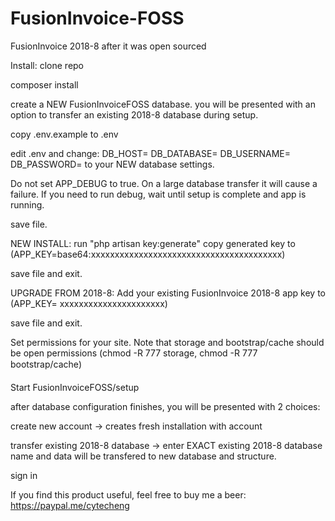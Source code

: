 # FusionInvoice-FOSS
FusionInvoice 2018-8 after it was open sourced

Install:
clone repo

composer install

create a NEW FusionInvoiceFOSS database.
    you will be presented with an option to transfer an existing 2018-8 database during setup.

copy .env.example to .env

edit .env and change:
    DB_HOST=
    DB_DATABASE=
    DB_USERNAME=
    DB_PASSWORD=
to your NEW database settings.

Do not set APP_DEBUG to true. On a large database transfer it will cause a failure.
If you need to run debug, wait until setup is complete and app is running.

save file.

NEW INSTALL:
run "php artisan key:generate"
copy generated key to (APP_KEY=base64:xxxxxxxxxxxxxxxxxxxxxxxxxxxxxxxxxxxxxxxx)

save file and exit.

UPGRADE FROM 2018-8:
Add your existing FusionInvoice 2018-8 app key to (APP_KEY= xxxxxxxxxxxxxxxxxxxxxx)

save file and exit.

Set permissions for your site. Note that storage and bootstrap/cache
should be open permissions (chmod -R 777 storage, chmod -R 777 bootstrap/cache)

Start FusionInvoiceFOSS/setup

after database configuration finishes, you will be presented with 2 choices:

create new account -> creates fresh installation with account

transfer existing 2018-8 database -> enter EXACT existing 2018-8 database name and data will be transfered to new database and structure.

sign in

If you find this product useful, feel free to buy me a beer: https://paypal.me/cytecheng